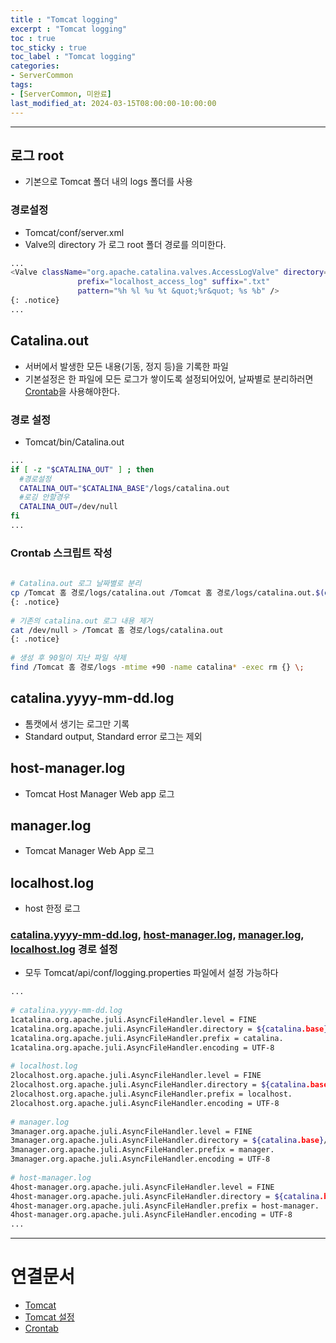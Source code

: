 ```yaml
---
title : "Tomcat logging"
excerpt : "Tomcat logging"
toc : true
toc_sticky : true
toc_label : "Tomcat logging"
categories:
- ServerCommon
tags:
- [ServerCommon, 미완료]
last_modified_at: 2024-03-15T08:00:00-10:00:00
---
```

  
---
  
## 로그 root
- 기본으로 Tomcat 폴더 내의 logs 폴더를 사용
  
### 경로설정
- Tomcat/conf/server.xml
- Valve의 directory 가 로그 root 폴더 경로를 의미한다.
  
```bash
...
<Valve className="org.apache.catalina.valves.AccessLogValve" directory="logs"
               prefix="localhost_access_log" suffix=".txt"
               pattern="%h %l %u %t &quot;%r&quot; %s %b" /> 
{: .notice}  
...
```
  
## Catalina.out
- 서버에서 발생한 모든 내용(기동, 정지 등)을 기록한 파일
- 기본설정은 한 파일에 모든 로그가 쌓이도록 설정되어있어, 날짜별로 분리하러면 [Crontab](../../servercommon/servercommon-Crontab)을 사용해야한다.
  
### 경로 설정
- Tomcat/bin/Catalina.out
  
```bash
...
if [ -z "$CATALINA_OUT" ] ; then
  #경로설정
  CATALINA_OUT="$CATALINA_BASE"/logs/catalina.out
  #로깅 안할경우
  CATALINA_OUT=/dev/null
fi
...
```
  
### Crontab 스크립트 작성
  
```bash
  
# Catalina.out 로그 날짜별로 분리
cp /Tomcat 홈 경로/logs/catalina.out /Tomcat 홈 경로/logs/catalina.out.$(date +\%y-\%m-\%d).log 2>&1 
{: .notice}  
  
# 기존의 catalina.out 로그 내용 제거
cat /dev/null > /Tomcat 홈 경로/logs/catalina.out 
{: .notice}  
  
# 생성 후 90일이 지난 파일 삭제
find /Tomcat 홈 경로/logs -mtime +90 -name catalina* -exec rm {} \;
```
  
## catalina.yyyy-mm-dd.log
- 톰캣에서 생기는 로그만 기록
- Standard output, Standard error 로그는 제외
  
## host-manager.log
- Tomcat Host Manager Web app 로그
  
## manager.log
- Tomcat Manager Web App 로그
  
## localhost.log
- host 한정 로그
  
### [catalina.yyyy-mm-dd.log](#catalinayyyy-mm-ddlog), [host-manager.log](#host-managerlog), [manager.log](#managerlog), [localhost.log](#localhostlog) 경로 설정
- 모두  Tomcat/api/conf/logging.properties 파일에서 설정 가능하다
  
```bash
...
  
# catalina.yyyy-mm-dd.log
1catalina.org.apache.juli.AsyncFileHandler.level = FINE
1catalina.org.apache.juli.AsyncFileHandler.directory = ${catalina.base}/logs
1catalina.org.apache.juli.AsyncFileHandler.prefix = catalina.
1catalina.org.apache.juli.AsyncFileHandler.encoding = UTF-8
  
# localhost.log
2localhost.org.apache.juli.AsyncFileHandler.level = FINE
2localhost.org.apache.juli.AsyncFileHandler.directory = ${catalina.base}/logs
2localhost.org.apache.juli.AsyncFileHandler.prefix = localhost.
2localhost.org.apache.juli.AsyncFileHandler.encoding = UTF-8
  
# manager.log
3manager.org.apache.juli.AsyncFileHandler.level = FINE
3manager.org.apache.juli.AsyncFileHandler.directory = ${catalina.base}/logs
3manager.org.apache.juli.AsyncFileHandler.prefix = manager.
3manager.org.apache.juli.AsyncFileHandler.encoding = UTF-8
  
# host-manager.log
4host-manager.org.apache.juli.AsyncFileHandler.level = FINE
4host-manager.org.apache.juli.AsyncFileHandler.directory = ${catalina.base}/logs
4host-manager.org.apache.juli.AsyncFileHandler.prefix = host-manager.
4host-manager.org.apache.juli.AsyncFileHandler.encoding = UTF-8
...
```
  
---
  
# 연결문서
- [Tomcat](../../servercommon/servercommon-Tomcat)
- [Tomcat 설정](../../servercommon/servercommon-Tomcat-설정)
- [Crontab](../../servercommon/servercommon-Crontab)